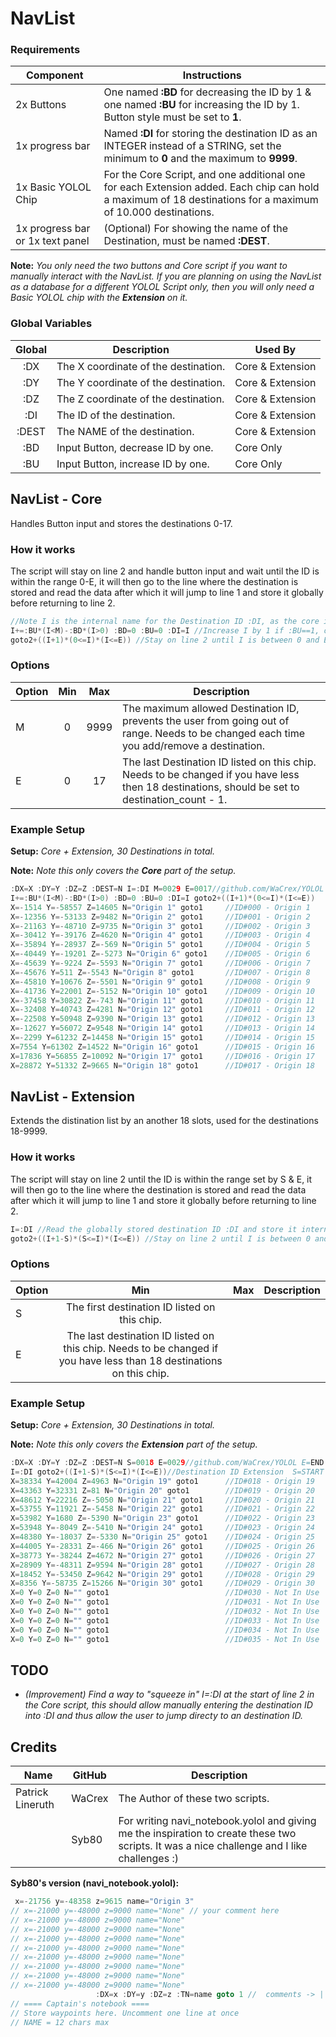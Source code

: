 # NavList
### Requirements
|Component|Instructions|
|---|---|
| 2x Buttons | One named **:BD** for decreasing the ID by 1 & one named **:BU** for increasing the ID by 1. Button style must be set to **1**.|
| 1x progress bar | Named **:DI** for storing the destination ID as an INTEGER instead of a STRING, set the minimum to **0** and the maximum to **9999**. |
| 1x Basic YOLOL Chip | For the Core Script, and one additional one for each Extension added. Each chip can hold a maximum of 18 destinations for a maximum of 10.000 destinations. |
| 1x progress bar or 1x text panel | (Optional) For showing the name of the Destination, must be named **:DEST**. |

**Note:** *You only need the two buttons and Core script if you want to manually interact with the NavList. If you are planning on using the NavList as a database for a different YOLOL Script only, then you will only need a Basic YOLOL chip with the **Extension** on it.*

### Global Variables
| Global | Description | Used By |
|:------:| ----------- | ----------- |
| :DX | The X coordinate of the destination. | Core & Extension |
| :DY | The Y coordinate of the destination. | Core & Extension |
| :DZ | The Z coordinate of the destination. | Core & Extension |
| :DI | The ID of the destination. | Core & Extension |
| :DEST | The NAME of the destination. | Core & Extension |
| :BD | Input Button, decrease ID by one. | Core Only |
| :BU | Input Button, increase ID by one. | Core Only |

## NavList - Core
Handles Button input and stores the destinations 0-17.

### How it works
The script will stay on line 2 and handle button input and wait until the ID is within the range 0-E, it will then go to the line where the destination is stored and read the data after which it will jump to line 1 and store it globally before returning to line 2.
```c
//Note I is the internal name for the Destination ID :DI, as the core is "broadcasting" the ID we only need to read the ID once at the initialization.
I+=:BU*(I<M)-:BD*(I>0) :BD=0 :BU=0 :DI=I //Increase I by 1 if :BU==1, otherwize decrease I by 1 if :BD==1, finally reset :BD & :BU and store I as :DI.
goto2+((I+1)*(0<=I)*(I<=E)) //Stay on line 2 until I is between 0 and E, if so go to that line instead.
```

###  Options
| Option | Min | Max | Description |
| ------ |:---:|:---:| ----------- |
| M | 0 | 9999 | The maximum allowed Destination ID, prevents the user from going out of range. Needs to be changed each time you add/remove a destination. |
| E | 0 | 17 | The last Destination ID listed on this chip. Needs to be changed if you have less then 18 destinations, should be set to destination_count - 1.

### Example Setup
**Setup:** *Core + Extension, 30 Destinations in total.*

**Note:** *Note this only covers the **Core** part of the setup.*
```c
:DX=X :DY=Y :DZ=Z :DEST=N I=:DI M=0029 E=0017//github.com/WaCrex/YOLOL
I+=:BU*(I<M)-:BD*(I>0) :BD=0 :BU=0 :DI=I goto2+((I+1)*(0<=I)*(I<=E))
X=-1514 Y=-58557 Z=14605 N="Origin 1" goto1     //ID#000 - Origin 1
X=-12356 Y=-53133 Z=9482 N="Origin 2" goto1     //ID#001 - Origin 2
X=-21163 Y=-48710 Z=9735 N="Origin 3" goto1     //ID#002 - Origin 3
X=-30412 Y=-39176 Z=4620 N="Origin 4" goto1     //ID#003 - Origin 4
X=-35894 Y=-28937 Z=-569 N="Origin 5" goto1     //ID#004 - Origin 5
X=-40449 Y=-19201 Z=-5273 N="Origin 6" goto1    //ID#005 - Origin 6
X=-45639 Y=-9224 Z=-5593 N="Origin 7" goto1     //ID#006 - Origin 7
X=-45676 Y=511 Z=-5543 N="Origin 8" goto1       //ID#007 - Origin 8
X=-45810 Y=10676 Z=-5501 N="Origin 9" goto1     //ID#008 - Origin 9
X=-41736 Y=22001 Z=-5152 N="Origin 10" goto1    //ID#009 - Origin 10
X=-37458 Y=30822 Z=-743 N="Origin 11" goto1     //ID#010 - Origin 11
X=-32408 Y=40743 Z=4281 N="Origin 12" goto1     //ID#011 - Origin 12
X=-22508 Y=50948 Z=9390 N="Origin 13" goto1     //ID#012 - Origin 13
X=-12627 Y=56072 Z=9548 N="Origin 14" goto1     //ID#013 - Origin 14
X=-2299 Y=61232 Z=14458 N="Origin 15" goto1     //ID#014 - Origin 15
X=7554 Y=61302 Z=14522 N="Origin 16" goto1      //ID#015 - Origin 16
X=17836 Y=56855 Z=10092 N="Origin 17" goto1     //ID#016 - Origin 17
X=28872 Y=51332 Z=9665 N="Origin 18" goto1      //ID#017 - Origin 18
```

## NavList - Extension
Extends the distination list by an another 18 slots, used for the destinations 18-9999.

### How it works
The script will stay on line 2 until the ID is within the range set by S & E, it will then go to the line where the destination is stored and read the data after which it will jump to line 1 and store it globally before returning to line 2.
```c
I=:DI //Read the globally stored destination ID :DI and store it internally as I.
goto2+((I+1-S)*(S<=I)*(I<=E)) //Stay on line 2 until I is between 0 and E, if so go to that line instead.
```

### Options
| Option | Min | Max | Description |
| ------ |:---:|:---:| ----------- |
| S | The first destination ID listed on this chip. |
| E | The last destination ID listed on this chip. Needs to be changed if you have less than 18 destinations on this chip. |

### Example Setup
**Setup:** *Core + Extension, 30 Destinations in total.*

**Note:** *Note this only covers the **Extension** part of the setup.*
```c
:DX=X :DY=Y :DZ=Z :DEST=N S=0018 E=0029//github.com/WaCrex/YOLOL E=END
I=:DI goto2+((I+1-S)*(S<=I)*(I<=E))//Destination ID Extension  S=START
X=38334 Y=42004 Z=4963 N="Origin 19" goto1      //ID#018 - Origin 19
X=43363 Y=32331 Z=81 N="Origin 20" goto1        //ID#019 - Origin 20
X=48612 Y=22216 Z=-5050 N="Origin 21" goto1     //ID#020 - Origin 21
X=53755 Y=11921 Z=-5458 N="Origin 22" goto1     //ID#021 - Origin 22
X=53982 Y=1680 Z=-5390 N="Origin 23" goto1      //ID#022 - Origin 23
X=53948 Y=-8049 Z=-5410 N="Origin 24" goto1     //ID#023 - Origin 24
X=48380 Y=-18037 Z=-5330 N="Origin 25" goto1    //ID#024 - Origin 25
X=44005 Y=-28331 Z=-466 N="Origin 26" goto1     //ID#025 - Origin 26
X=38773 Y=-38244 Z=4672 N="Origin 27" goto1     //ID#026 - Origin 27
X=28909 Y=-48311 Z=9594 N="Origin 28" goto1     //ID#027 - Origin 28
X=18452 Y=-53450 Z=9642 N="Origin 29" goto1     //ID#028 - Origin 29
X=8356 Y=-58735 Z=15266 N="Origin 30" goto1     //ID#029 - Origin 30
X=0 Y=0 Z=0 N="" goto1                          //ID#030 - Not In Use
X=0 Y=0 Z=0 N="" goto1                          //ID#031 - Not In Use
X=0 Y=0 Z=0 N="" goto1                          //ID#032 - Not In Use
X=0 Y=0 Z=0 N="" goto1                          //ID#033 - Not In Use
X=0 Y=0 Z=0 N="" goto1                          //ID#034 - Not In Use
X=0 Y=0 Z=0 N="" goto1                          //ID#035 - Not In Use
```

## TODO
* *(Improvement) Find a way to "squeeze in" I=:DI at the start of line 2 in the Core script, this should allow manually entering the destination ID into :DI and thus allow the user to jump directy to an destination ID.*

## Credits
| Name | GitHub | Description |
| ------ | ------ | ----------- |
| Patrick Lineruth | WaCrex | The Author of these two scripts. |
| | Syb80 | For writing navi_notebook.yolol and giving me the inspiration to create these two scripts. It was a nice challenge and I like challenges :) |

**Syb80's version (navi_notebook.yolol):**
```c
 x=-21756 y=-48358 z=9615 name="Origin 3"
// x=-21000 y=-48000 z=9000 name="None" // your comment here
// x=-21000 y=-48000 z=9000 name="None"
// x=-21000 y=-48000 z=9000 name="None"
// x=-21000 y=-48000 z=9000 name="None"
// x=-21000 y=-48000 z=9000 name="None"
// x=-21000 y=-48000 z=9000 name="None"
// x=-21000 y=-48000 z=9000 name="None"
// x=-21000 y=-48000 z=9000 name="None"
// x=-21000 y=-48000 z=9000 name="None"
                   :DX=x :DY=y :DZ=z :TN=name goto 1 //  comments -> |
// ==== Captain's notebook ====
// Store waypoints here. Uncomment one line at once
// NAME = 12 chars max
```
